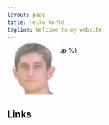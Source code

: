 ```yaml
---
layout: page
title: Hello World
tagline: Welcome to my website
---
```

{% include JB/setup %}

<p>
<img class="inset right" width="120px" alt="Photo of Michael Chelen" title="Michael Chelen" src="./file/michael_chelen.jpeg" style="margin-top: -3em;">
</p>


## Links

<!--
<a class="btn btn-block btn-social btn-twitter btn-lg" href="https://twitter.com/mikechelen" target="_blank">
  <i class="fa fa-twitter"></i>
  @mikechelen
</a>

<a class="btn btn-block btn-social btn-facebook btn-lg" href="https://facebook.com/mikechelen" target="_blank">
  <i class="fa fa-facebook"></i>
  Mike Chelen
</a>
-->

<p style="line-height:4em;">
<a class="btn btn-social-icon btn-google-plus btn-lg" href="mailto:foo@example.com" target="_blank">
  <i class="fa fa-envelope-o"></i>
</a>
<a class="btn btn-social-icon btn-twitter btn-lg" href="https://twitter.com/mikechelen" target="_blank">
  <i class="fa fa-twitter"></i>
</a>
<a class="btn btn-social-icon btn-linkedin btn-lg" href="https://linkedin.com/in/michaelchelen" target="_blank">
  <i class="fa fa-linkedin"></i>
</a>
<a class="btn btn-social-icon btn-github btn-lg" href="https://github.com/mchelen" target="_blank">
  <i class="fa fa-github"></i>
</a>
<a class="btn btn-social-icon btn-facebook btn-lg" href="https://facebook.com/mikechelen" target="_blank">
  <i class="fa fa-facebook"></i>
</a>
</p>










